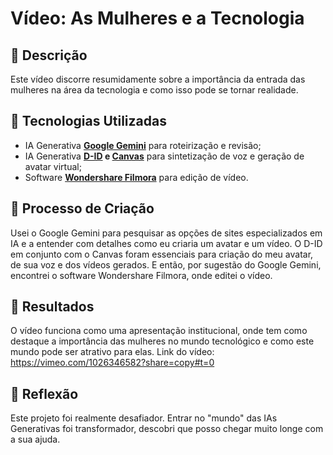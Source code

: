 

# Vídeo: As Mulheres e a Tecnologia

## 📒 Descrição
Este vídeo discorre resumidamente sobre a importância da entrada das mulheres na área da tecnologia e como isso pode se tornar realidade.
## 🤖 Tecnologias Utilizadas
- IA Generativa **[Google Gemini](https://gemini.google.com)** para roteirização e revisão;
- IA Generativa **[D-ID](https://www.d-id.com) e [Canvas](https://www.canva.com)** para sintetização de voz e geração de avatar virtual;
- Software **[Wondershare Filmora](https://filmora.wondershare.com.br/)** para edição de vídeo.

## 🧐 Processo de Criação
Usei o Google Gemini para pesquisar as opções de sites especializados em IA e a entender com detalhes como eu criaria um avatar e um vídeo. O D-ID em conjunto com o Canvas foram essenciais para criação do meu avatar, de sua voz e dos vídeos gerados. E então, por sugestão do Google Gemini, encontrei o software Wondershare Filmora, onde editei o vídeo. 

## 🚀 Resultados
O vídeo funciona como uma apresentação institucional, onde tem como destaque a importância das mulheres no mundo tecnológico e como este mundo pode ser atrativo para elas. 
Link do vídeo:
https://vimeo.com/1026346582?share=copy#t=0

## 💭 Reflexão 
Este projeto foi realmente desafiador. Entrar no "mundo" das IAs Generativas foi transformador, descobri que posso chegar muito longe com a sua ajuda.   


